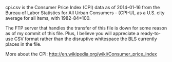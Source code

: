 cpi.csv is the Consumer Price Index (CPI) data as of 2014-01-16 from the Bureau 
of Labor Statistics for All Urban Consumers - (CPI-U), as a U.S. city average 
for all items, with 1982-84=100.

The FTP server that handles the transfer of this file is down for some reason
as of my commit of this file. Plus, I believe you will appreciate a ready-to-use CSV format rather than the disruptive whitespace the BLS currently places
in the file.

More about the CPI: http://en.wikipedia.org/wiki/Consumer_price_index
